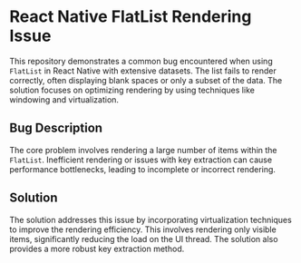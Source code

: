 # React Native FlatList Rendering Issue

This repository demonstrates a common bug encountered when using `FlatList` in React Native with extensive datasets. The list fails to render correctly, often displaying blank spaces or only a subset of the data. The solution focuses on optimizing rendering by using techniques like windowing and virtualization.

## Bug Description

The core problem involves rendering a large number of items within the `FlatList`.  Inefficient rendering or issues with key extraction can cause performance bottlenecks, leading to incomplete or incorrect rendering.

## Solution

The solution addresses this issue by incorporating virtualization techniques to improve the rendering efficiency. This involves rendering only visible items, significantly reducing the load on the UI thread.  The solution also provides a more robust key extraction method.